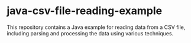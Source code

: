 # java-csv-file-reading-example
This repository contains a Java example for reading data from a CSV file, including parsing and processing the data using various techniques.
